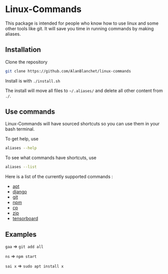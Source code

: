 # Linux-Commands

This package is intended for people who know how to use linux and some other tools like git.
It will save you time in running commands by making aliases.

## Installation

Clone the repository

```bash
git clone https://github.com/AlanBlanchet/linux-commands
```

Install is with `./install.sh`

The install will move all files to `~/.aliases/` and delete all other content from `./`.

## Use commands

Linux-Commands will have sourced shortcuts so you can use them in your bash terminal.

To get help, use

```bash
aliases --help
```

To see what commands have shortcuts, use

```bash
aliases --list
```

Here is a list of the currently supported commands :

- [apt](https://github.com/AlanBlanchet/linux-commands/blob/master/src/apt.txt)
- [django](https://github.com/AlanBlanchet/linux-commands/blob/master/src/django.txt)
- [git](https://github.com/AlanBlanchet/linux-commands/blob/master/src/git.txt)
- [npm](https://github.com/AlanBlanchet/linux-commands/blob/master/src/npm.txt)
- [cp](https://github.com/AlanBlanchet/linux-commands/blob/master/src/cp.txt)
- [zip](https://github.com/AlanBlanchet/linux-commands/blob/master/src/zip.txt)
- [tensorboard](https://github.com/AlanBlanchet/linux-commands/blob/master/src/tensorboard.txt)

## Examples

`gaa` => `git add all`

`ns` => `npm start`

`sai x` => `sudo apt install x`
